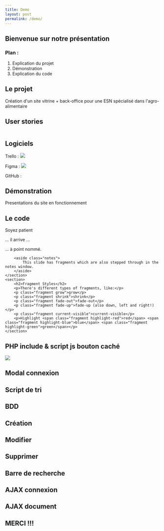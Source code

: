 ```yaml
---
title: Demo
layout: post
permalink: /demo/
---
```


<section>
    <h1>Bienvenue sur notre présentation</h1>
    <h3>Plan : </h3>
    <ol>
    <li>Explication du projet</li>
    <li>Démonstration</li>
    <li>Explication du code</li>
    </ol>
</section>

<section>
    <h2>Le projet</h2>
    <p>
        Création d'un site vitrine + back-office pour une ESN spécialisé dans l'agro-alimentaire 
    </p>
</section>

<!-- Example of nested vertical slides -->
<!-- <section>
    <section>
        <h2>Vertical Slides</h2>
        <p>Slides can be nested inside of each other.</p>
        <p>Use the <em>Space</em> key to navigate through all slides.</p>
        <br>
        <a href="#" class="navigate-down">
            <img width="178" height="238" data-src="https://s3.amazonaws.com/hakim-static/reveal-js/arrow.png" alt="Down arrow">
        </a>
    </section>
    <section>
        <h2>Basement Level 1</h2>
        <p>Nested slides are useful for adding additional detail underneath a high level horizontal slide.</p>
    </section>
    <section>
        <h2>Basement Level 2</h2>
        <p>That's it, time to go back up.</p>
        <br>
        <a href="#/2">
            <img width="178" height="238" data-src="https://s3.amazonaws.com/hakim-static/reveal-js/arrow.png" alt="Up arrow" style="transform: rotate(180deg); -webkit-transform: rotate(180deg);">
        </a>
    </section>
</section> -->

<section>
    <h2>User stories</h2>
    <p>
       <img data-src="userstory.jpg">
    </p>
</section>

<section>
    <h2>Logiciels</h2>
    <p>
        Trello : <img src="\_site/images/trello.jpg">
    </p>
    <p>
        Figma : <img src="\_site\images\figma.jpg">
    </p>
    <p>
        GitHub : <img data-src="../_site/images/github.jpg">
    </p>
</section>

<section>
    <h2>Démonstration</h2>
    <p>
        Presentations du site en fonctionnement 
    </p>
</section>

<section>
    <section id="fragments">
        <h2>Le code</h2>
        <p>Soyez patient</p>
        <p class="fragment">... il arrive ...</p>
        <p><span class="fragment">... à</span> <span class="fragment">point</span> <span class="fragment">nommé.</span></p>

        <aside class="notes">
            This slide has fragments which are also stepped through in the notes window.
        </aside>
    </section>
    <section>
        <h2>Fragment Styles</h2>
        <p>There's different types of fragments, like:</p>
        <p class="fragment grow">grow</p>
        <p class="fragment shrink">shrink</p>
        <p class="fragment fade-out">fade-out</p>
        <p class="fragment fade-up">fade-up (also down, left and right!)</p>
        <p class="fragment current-visible">current-visible</p>
        <p>Highlight <span class="fragment highlight-red">red</span> <span class="fragment highlight-blue">blue</span> <span class="fragment highlight-green">green</span></p>
    </section>
</section>

<section>
    <h2>PHP include & script js bouton caché</h2>
    <img src="-\images/.jpg">
</section>

<section>
    <h2>Modal connexion</h2>
</section>

<section>
    <h2>Script de tri</h2>
</section>

<section> 
    <h2>BDD</h2>
</section>

<section>
    <h2>Création</h2>
</section>

<section>
    <h2>Modifier</h2>
</section>

<section>
    <h2>Supprimer</h2>
</section>

<section>
    <h2>Barre de recherche</h2>
<section>

</section>
    <h2>AJAX connexion</h2>
<section>

</section>
    <h2>AJAX document</h2>
<section>

</section>
    <h2>MERCI !!!</h2>
<section>
